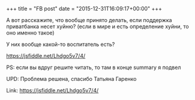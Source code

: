 +++
title = "FB post"
date = "2015-12-31T16:09:17+00:00"
+++

А вот расскажите, что вообще принято делать, если поддержка приватбанка несет хуйню? (если в мире и есть определение хуйни, то оно именно такое)

У них вообще какой-то воспитатель есть?

 https://jsfiddle.net/Lhdgo5v7/4/

PS: если вы вдруг решите читать, то там в конце summary я подвел

UPD: Проблема решена, спасибо Татьяна Гаренко


Link: https://jsfiddle.net/Lhdgo5v7/4/
